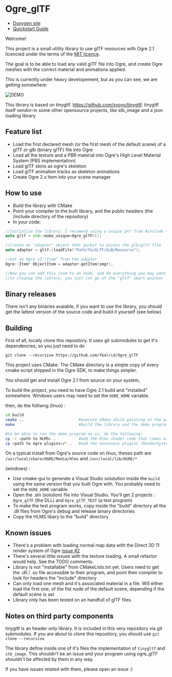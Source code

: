 # Ogre_glTF

 - [Doxygen site](./doxygen)
 - [Quickstart Guide](./guide)

Welcome!

This project is a small utility library to use glTF resources with Ogre 2.1 licencied under the terms of the [MIT licence](https://opensource.org/licenses/MIT "MIT Licence on the OSI website").

The goal is to be able to load any valid glTF file into Ogre, and create Ogre meshes with the correct material and animations applied.

This is currently under heavy developement, but as you can see, we are getting somewhere:

![DEMO](./demo.gif)

This library is based on tinygltf. https://github.com/syoyo/tinygltf. tinygltf itself vendor-in some other opensource projects, like stb_image and a json loading library.


## Feature list

 - Load the first declared mesh (or the first mesh of the default scene) of a glTF or glb (binary glTF) file into Ogre
 - Load all the texture and a PBR material into Ogre's High Level Material System (PBS implementation)
 - Load glTF skins as ogre's skeleton
 - Load glTF animation tracks as skeleton animations
 - Create Ogre 2.x Item into your scene manager
 
## How to use

 - Build the library with CMake
 - Point your compiler to the built library, and the public headers (the /include directory of the repository)
 - In your code:
```cpp
//Initialize the library. I recomend using a unique_ptr from #include <memory>
auto gltf = std::make_unique<Ogre_glTF>();

//Create an "adapter" object that permit to access the glb/gltf file
auto adapter = gltf->loadFile("Path/To/GLTF/GLB/Resource");

//Get an Ogre v2 "Item" from the adapter
Ogre::Item* ObjectItem = adapter.getItem(smgr);

//Now you can add this item to an node, and do everything you may want with it
//to cleanup the library, you just let go of the "gltf" smart pointer
```

## Binary releases

There isn't any binaries avaiable, if you want to use the library, you should get the lattest version of the source code and build it yourself (see below)

## Building

First of all, locally clone this repository. It uses git submodules to get it's dependencies, so you just need to do 

```
git clone --recursive https://github.com/Ybalrid/Ogre_glTF
```

This project uses CMake. The CMake directory is a simple copy of every cmake script shipped in the Ogre SDK, to make things simpler.

You should get and install Ogre 2.1 from source on your system, 

To build the project, you need to have Ogre 2.1 build and "installed" somewhere. Windows users may need to set the `OGRE_HOME` variable.

then, do the folliwng (linux) :

```bash
cd build
cmake ..                        #execute CMake while pointing at the parent directory
make                            #build the library and the demo program

#to be able to run the demo program as-is, do the following:
cp -r <path to HLMS> .          #add the Hlms shader code that comes with Ogre
cp <path to ogre plugins>/* .   #add the necessary plugins (RenderSystem_GL3+)
```
On a typical install from Ogre's source code on linux, theses path are `/usr/local/share/OGRE/Media/Hlms` and `/usr/local/lib/OGRE/*`

(windows) :

 - Use cmake-gui to generate a Visual Studio solutution inside the `build` using the same version that you built Ogre with. You probably need to set the `OGRE_HOME` variable.
 - Open the .sln (solution) file into Visual Studio. You'll get 2 projects : `Ogre_glTF` (the DLL) and `Ogre_glTF_TEST` (a test program)
 - To make the test program works, copy inside the "build" directory all the .dll files from Ogre's debug and release binary directories
 - Copy the HLMS libary to the "build" directory

## Known issues

 - There's a problem with loading normal map data with the Direct 3D 11 render system of Ogre [issue #2](https://github.com/Ybalrid/Ogre_glTF/issues/2)
 - There's several little issues with the texture loading. A small refactor would help. See the TODO comments.
 - Library is not "installable" from CMakeLists.txt yet. Users need to get the .dll / .so file accessible to their program, and point their compiler to look for headers the "include" directory
 - Can only load one mesh and it's associated material in a file. Will either load the first one, of the fist node of the default scene, depending if the default scene is set
 - Library only has been tested on an handfull of glTF files. 

## Notes on third party components

tinygltf is an header only library. It is included in this very repository via git submodules.
If you are about to clone this repository, you should use `git clone --recursive`

The library define inside one of it's files the implementation of `tinygltf` and `stb_image`. This shouldn't be an issue and your program using ogre_glTF shouldn't be affected by them in any way.

If you have issues related with them, please open an issue :)

